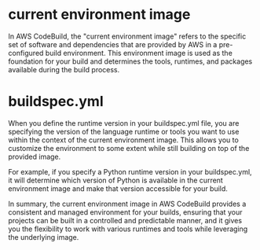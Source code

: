 # current environment image
In AWS CodeBuild, the "current environment image" refers to the specific set of software and dependencies that are provided by AWS in a pre-configured build environment. This environment image is used as the foundation for your build and determines the tools, runtimes, and packages available during the build process.

# buildspec.yml
When you define the runtime version in your buildspec.yml file, you are specifying the version of the language runtime or tools you want to use within the context of the current environment image. This allows you to customize the environment to some extent while still building on top of the provided image.

For example, if you specify a Python runtime version in your buildspec.yml, it will determine which version of Python is available in the current environment image and make that version accessible for your build.

In summary, the current environment image in AWS CodeBuild provides a consistent and managed environment for your builds, ensuring that your projects can be built in a controlled and predictable manner, and it gives you the flexibility to work with various runtimes and tools while leveraging the underlying image.
